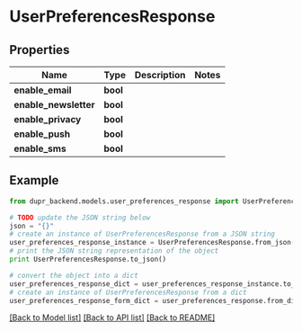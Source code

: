 # UserPreferencesResponse


## Properties
Name | Type | Description | Notes
------------ | ------------- | ------------- | -------------
**enable_email** | **bool** |  | 
**enable_newsletter** | **bool** |  | 
**enable_privacy** | **bool** |  | 
**enable_push** | **bool** |  | 
**enable_sms** | **bool** |  | 

## Example

```python
from dupr_backend.models.user_preferences_response import UserPreferencesResponse

# TODO update the JSON string below
json = "{}"
# create an instance of UserPreferencesResponse from a JSON string
user_preferences_response_instance = UserPreferencesResponse.from_json(json)
# print the JSON string representation of the object
print UserPreferencesResponse.to_json()

# convert the object into a dict
user_preferences_response_dict = user_preferences_response_instance.to_dict()
# create an instance of UserPreferencesResponse from a dict
user_preferences_response_form_dict = user_preferences_response.from_dict(user_preferences_response_dict)
```
[[Back to Model list]](../README.md#documentation-for-models) [[Back to API list]](../README.md#documentation-for-api-endpoints) [[Back to README]](../README.md)



